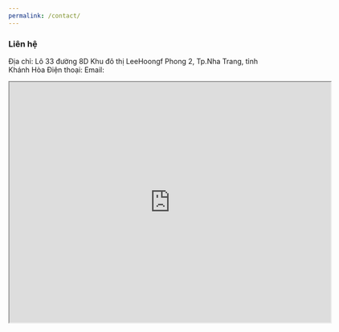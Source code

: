 ```yaml
---
permalink: /contact/
---
```

### Liên hệ

Địa chỉ: Lô 33 đường 8D Khu đô thị LeeHoongf Phong 2, Tp.Nha Trang, tỉnh Khánh Hòa
Điện thoại: 
Email:

<iframe src="https://www.google.com/maps/d/embed?mid=1Ysn_lcOm7cseBEP-RWQ7TnD9WB5MED-M" width="640" height="480"></iframe>
